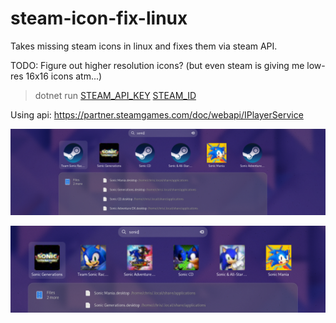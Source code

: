# steam-icon-fix-linux

Takes missing steam icons in linux and fixes them via steam API.

TODO: Figure out higher resolution icons? (but even steam is giving me low-res 16x16 icons atm...)

> dotnet run [STEAM_API_KEY](https://steamcommunity.com/dev/apikey) [STEAM_ID](https://www.google.com/url?sa=t&rct=j&q=&esrc=s&source=web&cd=&ved=2ahUKEwiWr_yW28n4AhXaEEQIHUHECdEQFnoECAoQAQ&url=https%3A%2F%2Fwww.steamidfinder.com%2F&usg=AOvVaw0bXyXz2-U3xxyv9lcmDiUj)

Using api: https://partner.steamgames.com/doc/webapi/IPlayerService

![](.img/Screenshot%20from%202022-06-25%2016-50-55.png)

![](.img/Screenshot%20from%202022-06-25%2016-51-38.png)